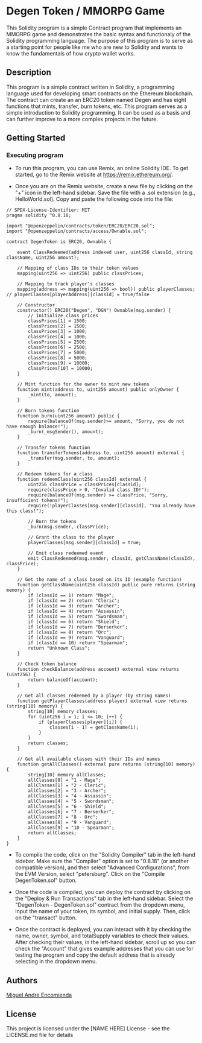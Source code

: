 # Degen Token / MMORPG Game

This Solidity program is a simple Contract program that implements an MMORPG game and demonstrates the basic syntax and functionaly of the Solidity programming language. The purpose of this program is to serve as a starting point for people like me who are new to Solidity and wants to know the fundamentals of how crypto wallet works.

## Description

This program is a simple contract written in Solidity, a programming language used for developing smart contracts on the Ethereum blockchain. The contract can create an an ERC20 token named Degen and has eight functions that mints, transfer, burn tokens, etc. This program serves as a simple introduction to Solidity programming. It can be used as a basis and can further improve to a more complex projects in the future.

## Getting Started

### Executing program

* To run this program, you can use Remix, an online Solidity IDE. To get started, go to the Remix website at https://remix.ethereum.org/.

* Once you are on the Remix website, create a new file by clicking on the "+" icon in the left-hand sidebar. Save the file with a .sol extension (e.g., HelloWorld.sol). Copy and paste the following code into the file:

```
// SPDX-License-Identifier: MIT
pragma solidity ^0.8.18;

import "@openzeppelin/contracts/token/ERC20/ERC20.sol";
import "@openzeppelin/contracts/access/Ownable.sol";

contract DegenToken is ERC20, Ownable {
    
    event ClassRedeemed(address indexed user, uint256 classId, string className, uint256 amount);

    // Mapping of class IDs to their token values
    mapping(uint256 => uint256) public classPrices;

    // Mapping to track player's classes
    mapping(address => mapping(uint256 => bool)) public playerClasses; // playerClasses[playerAddress][classId] = true/false

    // Constructor
    constructor() ERC20("Degen", "DGN") Ownable(msg.sender) {
        // Initialize class prices
        classPrices[1] = 1500;    
        classPrices[2] = 1500;    
        classPrices[3] = 1000;    
        classPrices[4] = 1000;     
        classPrices[5] = 2500;    
        classPrices[6] = 2500;    
        classPrices[7] = 5000;   
        classPrices[8] = 5000;    
        classPrices[9] = 10000;    
        classPrices[10] = 10000;   
    }

    // Mint function for the owner to mint new tokens
    function mint(address to, uint256 amount) public onlyOwner {
        _mint(to, amount);
    }

    // Burn tokens function
    function burn(uint256 amount) public {
        require(balanceOf(msg.sender)>= amount, "Sorry, you do not have enough balance!"); 
        _burn(_msgSender(), amount);
    }

    // Transfer tokens function
    function transferTokens(address to, uint256 amount) external {
        _transfer(msg.sender, to, amount);
    }

    // Redeem tokens for a class
    function redeemClass(uint256 classId) external {
        uint256 classPrice = classPrices[classId];
        require(classPrice > 0, "Invalid class ID!");
        require(balanceOf(msg.sender) >= classPrice, "Sorry, insufficient tokens!");
        require(!playerClasses[msg.sender][classId], "You already have this class!");

        // Burn the tokens
        _burn(msg.sender, classPrice);

        // Grant the class to the player
        playerClasses[msg.sender][classId] = true;

        // Emit class redeemed event
        emit ClassRedeemed(msg.sender, classId, getClassName(classId), classPrice);
    }

    // Get the name of a class based on its ID (example function)
    function getClassName(uint256 classId) public pure returns (string memory) {
        if (classId == 1) return "Mage";
        if (classId == 2) return "Cleric";
        if (classId == 3) return "Archer";
        if (classId == 4) return "Assassin";
        if (classId == 5) return "Swordsman";
        if (classId == 6) return "Shield";
        if (classId == 7) return "Berserker";
        if (classId == 8) return "Orc";
        if (classId == 9) return "Vanguard";
        if (classId == 10) return "Spearman";
        return "Unknown Class";
    }

    // Check token balance
    function checkBalance(address account) external view returns (uint256) {
        return balanceOf(account);
    }

    // Get all classes redeemed by a player (by string names)
    function getPlayerClasses(address player) external view returns (string[10] memory) {
        string[10] memory classes;
        for (uint256 i = 1; i <= 10; i++) {
            if (playerClasses[player][i]) {
                classes[i - 1] = getClassName(i);
            }
        }
        return classes;
    }

    // Get all available classes with their IDs and names
    function getAllClasses() external pure returns (string[10] memory) {
        string[10] memory allClasses;
        allClasses[0] = "1 - Mage";
        allClasses[1] = "2 - Cleric";
        allClasses[2] = "3 - Archer";
        allClasses[3] = "4 - Assassin";
        allClasses[4] = "5 - Swordsman";
        allClasses[5] = "6 - Shield";
        allClasses[6] = "7 - Berserker";
        allClasses[7] = "8 - Orc";
        allClasses[8] = "9 - Vanguard";
        allClasses[9] = "10 - Spearman";
        return allClasses;
    }
}

```

* To compile the code, click on the "Solidity Compiler" tab in the left-hand sidebar. Make sure the "Compiler" option is set to "0.8.18" (or another compatible version), and then select "Advanced Configurations", from the EVM Version, select "petersburg". Click on the "Compile DegenToken.sol" button.

* Once the code is compiled, you can deploy the contract by clicking on the "Deploy & Run Transactions" tab in the left-hand sidebar. Select the "DegenToken - DegenToken.sol" contract from the dropdown menu, input the name of your token, its symbol, and initial supply. Then, click on the "transact" button.

* Once the contract is deployed, you can interact with it by checking the name, owner, symbol, and totalSupply variables to check their values. After checking their values, in the left-hand sidebar, scroll up so you can check the "Account" that gives example addresses that you can use for testing the program and copy the default address that is already selecting in the dropdown menu.

## Authors

[Miguel Andre Encomienda](https://www.linkedin.com/in/miguel-encomienda-526593292/)


## License

This project is licensed under the [NAME HERE] License - see the LICENSE.md file for details
